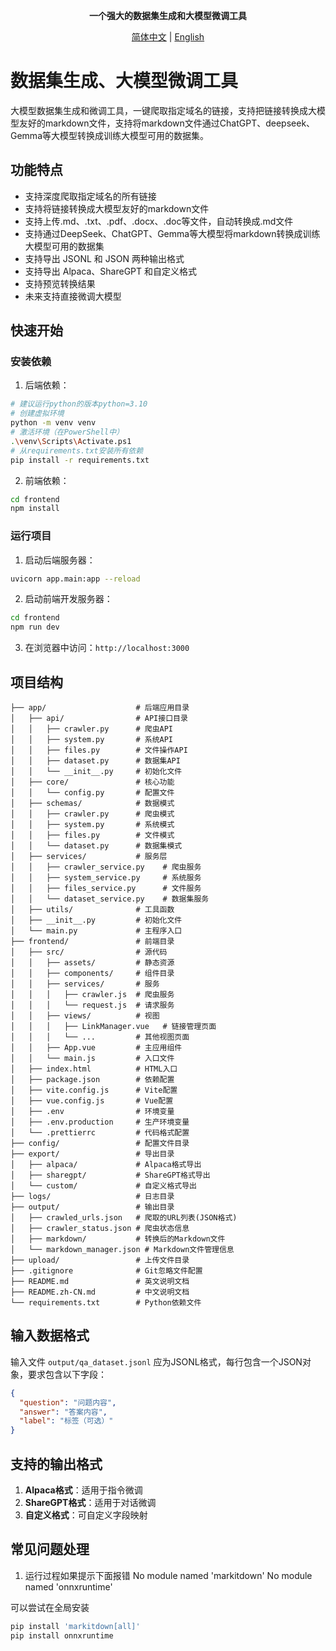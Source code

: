 <div align="center">

**一个强大的数据集生成和大模型微调工具**

[简体中文](./README.md) | [English](./README.en.md)

</div>

# 数据集生成、大模型微调工具

大模型数据集生成和微调工具，一键爬取指定域名的链接，支持把链接转换成大模型友好的markdown文件，支持将markdown文件通过ChatGPT、deepseek、Gemma等大模型转换成训练大模型可用的数据集。

## 功能特点

- 支持深度爬取指定域名的所有链接
- 支持将链接转换成大模型友好的markdown文件
- 支持上传.md、.txt、.pdf、.docx、.doc等文件，自动转换成.md文件
- 支持通过DeepSeek、ChatGPT、Gemma等大模型将markdown转换成训练大模型可用的数据集
- 支持导出 JSONL 和 JSON 两种输出格式
- 支持导出 Alpaca、ShareGPT 和自定义格式
- 支持预览转换结果
- 未来支持直接微调大模型


## 快速开始

### 安装依赖

1. 后端依赖：

```bash
# 建议运行python的版本python=3.10
# 创建虚拟环境
python -m venv venv
# 激活环境（在PowerShell中）
.\venv\Scripts\Activate.ps1
# 从requirements.txt安装所有依赖
pip install -r requirements.txt
```

2. 前端依赖：

```bash
cd frontend
npm install
```

### 运行项目

1. 启动后端服务器：

```bash
uvicorn app.main:app --reload
```

2. 启动前端开发服务器：

```bash
cd frontend
npm run dev
```

3. 在浏览器中访问：`http://localhost:3000`

## 项目结构

```
├── app/                    # 后端应用目录
│   ├── api/                # API接口目录
│   │   ├── crawler.py      # 爬虫API
│   │   ├── system.py       # 系统API
│   │   ├── files.py        # 文件操作API
│   │   ├── dataset.py      # 数据集API
│   │   └── __init__.py     # 初始化文件
│   ├── core/               # 核心功能
│   │   └── config.py       # 配置文件
│   ├── schemas/            # 数据模式
│   │   ├── crawler.py      # 爬虫模式
│   │   ├── system.py       # 系统模式
│   │   ├── files.py        # 文件模式
│   │   └── dataset.py      # 数据集模式
│   ├── services/           # 服务层
│   │   ├── crawler_service.py    # 爬虫服务
│   │   ├── system_service.py     # 系统服务
│   │   ├── files_service.py      # 文件服务
│   │   └── dataset_service.py    # 数据集服务
│   ├── utils/              # 工具函数
│   ├── __init__.py         # 初始化文件
│   └── main.py             # 主程序入口
├── frontend/               # 前端目录
│   ├── src/                # 源代码
│   │   ├── assets/         # 静态资源
│   │   ├── components/     # 组件目录
│   │   ├── services/       # 服务
│   │   │   ├── crawler.js  # 爬虫服务
│   │   │   └── request.js  # 请求服务
│   │   ├── views/          # 视图
│   │   │   ├── LinkManager.vue   # 链接管理页面
│   │   │   └── ...         # 其他视图页面
│   │   ├── App.vue         # 主应用组件
│   │   └── main.js         # 入口文件
│   ├── index.html          # HTML入口
│   ├── package.json        # 依赖配置
│   ├── vite.config.js      # Vite配置
│   ├── vue.config.js       # Vue配置
│   ├── .env                # 环境变量
│   ├── .env.production     # 生产环境变量
│   └── .prettierrc         # 代码格式配置
├── config/                 # 配置文件目录
├── export/                 # 导出目录
│   ├── alpaca/             # Alpaca格式导出
│   ├── sharegpt/           # ShareGPT格式导出
│   └── custom/             # 自定义格式导出
├── logs/                   # 日志目录
├── output/                 # 输出目录
│   ├── crawled_urls.json   # 爬取的URL列表(JSON格式)
│   ├── crawler_status.json # 爬虫状态信息
│   ├── markdown/           # 转换后的Markdown文件
│   └── markdown_manager.json # Markdown文件管理信息
├── upload/                 # 上传文件目录
├── .gitignore              # Git忽略文件配置
├── README.md               # 英文说明文档
├── README.zh-CN.md         # 中文说明文档
└── requirements.txt        # Python依赖文件
```

## 输入数据格式

输入文件 `output/qa_dataset.jsonl` 应为JSONL格式，每行包含一个JSON对象，要求包含以下字段：

```json
{
  "question": "问题内容",
  "answer": "答案内容",
  "label": "标签（可选）"
}
```

## 支持的输出格式

1. **Alpaca格式**：适用于指令微调
2. **ShareGPT格式**：适用于对话微调
3. **自定义格式**：可自定义字段映射

## 常见问题处理

1. 运行过程如果提示下面报错
No module named 'markitdown'
No module named 'onnxruntime'

可以尝试在全局安装
```bash
pip install 'markitdown[all]'
pip install onnxruntime
```
